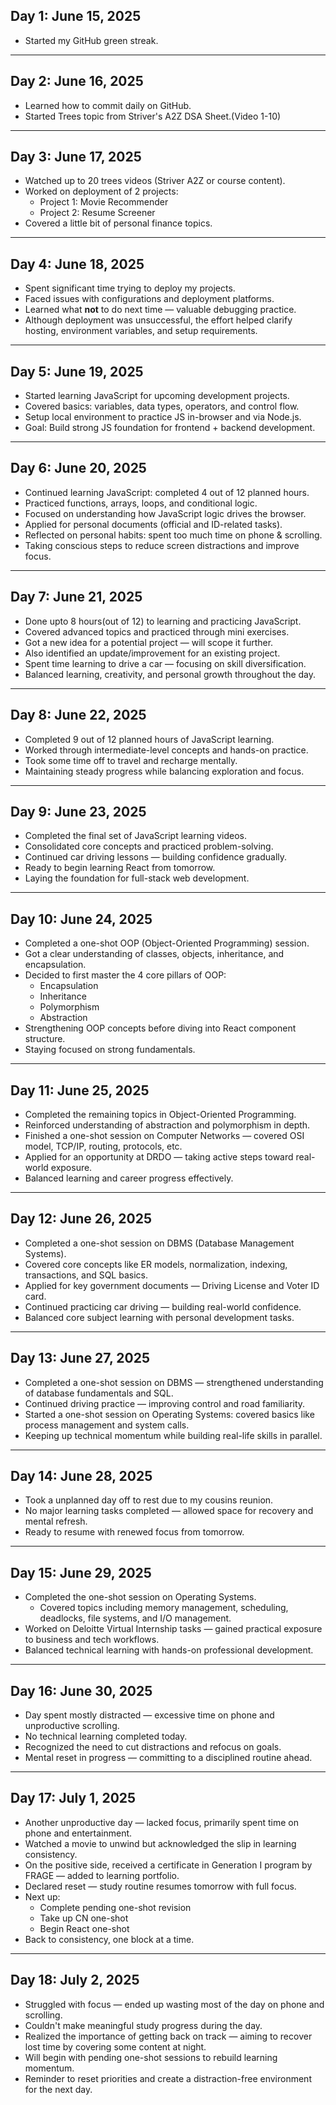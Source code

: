 ## Day 1: June 15, 2025  
- Started my GitHub green streak.

---

## Day 2: June 16, 2025  
- Learned how to commit daily on GitHub.  
- Started Trees topic from Striver's A2Z DSA Sheet.(Video 1-10)

---

## Day 3: June 17, 2025  
- Watched up to 20 trees videos (Striver A2Z or course content).  
- Worked on deployment of 2 projects:
  - Project 1: Movie Recommender
  - Project 2: Resume Screener
- Covered a little bit of personal finance topics.

---

## Day 4: June 18, 2025  
- Spent significant time trying to deploy my projects.  
- Faced issues with configurations and deployment platforms.  
- Learned what **not** to do next time — valuable debugging practice.  
- Although deployment was unsuccessful, the effort helped clarify hosting, environment variables, and setup requirements.

---

## Day 5: June 19, 2025  
- Started learning JavaScript for upcoming development projects.  
- Covered basics: variables, data types, operators, and control flow.  
- Setup local environment to practice JS in-browser and via Node.js.  
- Goal: Build strong JS foundation for frontend + backend development.

---

## Day 6: June 20, 2025  
- Continued learning JavaScript: completed 4 out of 12 planned hours.  
- Practiced functions, arrays, loops, and conditional logic.  
- Focused on understanding how JavaScript logic drives the browser.  
- Applied for personal documents (official and ID-related tasks).  
- Reflected on personal habits: spent too much time on phone & scrolling.  
- Taking conscious steps to reduce screen distractions and improve focus.

---

## Day 7: June 21, 2025  
- Done upto 8 hours(out of 12) to learning and practicing JavaScript.  
- Covered advanced topics and practiced through mini exercises.  
- Got a new idea for a potential project — will scope it further.  
- Also identified an update/improvement for an existing project.  
- Spent time learning to drive a car — focusing on skill diversification.  
- Balanced learning, creativity, and personal growth throughout the day.

---

## Day 8: June 22, 2025  
- Completed 9 out of 12 planned hours of JavaScript learning.  
- Worked through intermediate-level concepts and hands-on practice.   
- Took some time off to travel and recharge mentally.  
- Maintaining steady progress while balancing exploration and focus.

---

## Day 9: June 23, 2025  
- Completed the final set of JavaScript learning videos.  
- Consolidated core concepts and practiced problem-solving.  
- Continued car driving lessons — building confidence gradually.  
- Ready to begin learning React from tomorrow.  
- Laying the foundation for full-stack web development.

---

## Day 10: June 24, 2025  
- Completed a one-shot OOP (Object-Oriented Programming) session.  
- Got a clear understanding of classes, objects, inheritance, and encapsulation.  
- Decided to first master the 4 core pillars of OOP:
  - Encapsulation  
  - Inheritance  
  - Polymorphism  
  - Abstraction  
- Strengthening OOP concepts before diving into React component structure.  
- Staying focused on strong fundamentals.

---

## Day 11: June 25, 2025  
- Completed the remaining topics in Object-Oriented Programming.  
- Reinforced understanding of abstraction and polymorphism in depth.  
- Finished a one-shot session on Computer Networks — covered OSI model, TCP/IP, routing, protocols, etc.  
- Applied for an opportunity at DRDO — taking active steps toward real-world exposure.  
- Balanced learning and career progress effectively.

---

## Day 12: June 26, 2025  
- Completed a one-shot session on DBMS (Database Management Systems).  
- Covered core concepts like ER models, normalization, indexing, transactions, and SQL basics.  
- Applied for key government documents — Driving License and Voter ID card.  
- Continued practicing car driving — building real-world confidence.  
- Balanced core subject learning with personal development tasks.

---

## Day 13: June 27, 2025  
- Completed a one-shot session on DBMS — strengthened understanding of database fundamentals and SQL.  
- Continued driving practice — improving control and road familiarity.  
- Started a one-shot session on Operating Systems: covered basics like process management and system calls.  
- Keeping up technical momentum while building real-life skills in parallel.

---

## Day 14: June 28, 2025  
- Took a unplanned day off to rest due to my cousins reunion.  
- No major learning tasks completed — allowed space for recovery and mental refresh.  
- Ready to resume with renewed focus from tomorrow.

---

## Day 15: June 29, 2025  
- Completed the one-shot session on Operating Systems.  
  - Covered topics including memory management, scheduling, deadlocks, file systems, and I/O management.  
- Worked on Deloitte Virtual Internship tasks — gained practical exposure to business and tech workflows.  
- Balanced technical learning with hands-on professional development.

---

## Day 16: June 30, 2025  
- Day spent mostly distracted — excessive time on phone and unproductive scrolling.  
- No technical learning completed today.  
- Recognized the need to cut distractions and refocus on goals.  
- Mental reset in progress — committing to a disciplined routine ahead.

---

## Day 17: July 1, 2025  
- Another unproductive day — lacked focus, primarily spent time on phone and entertainment.  
- Watched a movie to unwind but acknowledged the slip in learning consistency.  
- On the positive side, received a certificate in Generation I program by FRAGE — added to learning portfolio.  
- Declared reset — study routine resumes tomorrow with full focus.  
- Next up:
  - Complete pending one-shot revision  
  - Take up CN one-shot  
  - Begin React one-shot  
- Back to consistency, one block at a time.

---

## Day 18: July 2, 2025  
- Struggled with focus — ended up wasting most of the day on phone and scrolling.  
- Couldn't make meaningful study progress during the day.  
- Realized the importance of getting back on track — aiming to recover lost time by covering some content at night.  
- Will begin with pending one-shot sessions to rebuild learning momentum.  
- Reminder to reset priorities and create a distraction-free environment for the next day.











